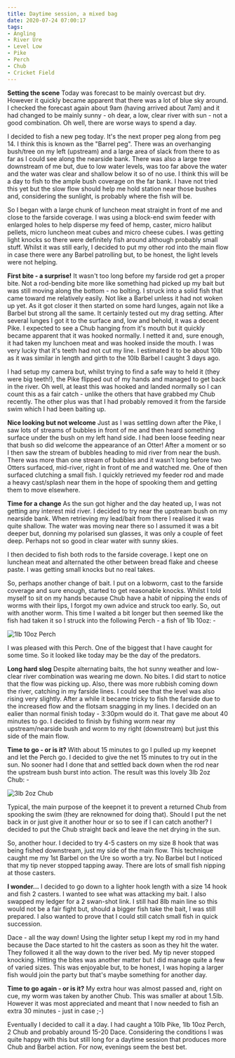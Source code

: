 ```yaml
---
title: Daytime session, a mixed bag
date: 2020-07-24 07:00:17
tags:
- Angling
- River Ure
- Level Low
- Pike
- Perch
- Chub
- Cricket Field
---
```

**Setting the scene**
Today was forecast to be mainly overcast but dry. However it quickly became apparent that there was a lot of blue sky around. I checked the forecast again about 9am (having arrived about 7am) and it had changed to be mainly sunny - oh dear, a low, clear river with sun - not a good combination. Oh well, there are worse ways to spend a day.

I decided to fish a new peg today. It's the next proper peg along from peg 14. I think this is known as the "Barrel peg". There was an overhanging bush/tree on my left (upstream) and a large area of slack from there to as far as I could see along the nearside bank. There was also a large tree downstream of me but, due to low water levels, was too far above the water and the water was clear and shallow below it so of no use. I think this will be a day to fish to the ample bush coverage on the far bank. I have not tried this yet but the slow flow should help me hold station near those bushes and, considering the sunlight, is probably where the fish will be.

So I began with a large chunk of luncheon meat straight in front of me and close to the farside coverage. I was using a block-end swim feeder with enlarged holes to help disperse my feed of hemp, caster, micro halibut pellets, micro luncheon meat cubes and micro cheese cubes. I was getting light knocks so there were definitely fish around although probably small stuff. Whilst it was still early, I decided to put my other rod into the main flow in case there were any Barbel patrolling but, to be honest, the light levels were not helping.

**First bite - a surprise!**
It wasn't too long before my farside rod get a proper bite. Not a rod-bending bite more like something had picked up my bait but was still moving along the bottom - no bolting. I struck into a solid fish that came toward me relatively easily. Not like a Barbel unless it had not woken up yet. As it got closer it then started on some hard lunges, again not like a Barbel but strong all the same. It certainly tested out my drag setting. After several lunges I got it to the surface and, low and behold, it was a decent Pike. I expected to see a Chub hanging from it's mouth but it quickly became apparent that it was hooked normally. I netted it and, sure enough, it had taken my lunchoen meat and was hooked inside the mouth. I was very lucky that it's teeth had not cut my line. I estimated it to be about 10lb as it was similar in length and girth to the 10lb Barbel I caught 3 days ago. 

I had setup my camera but, whilst trying to find a safe way to held it (they were big teeth!), the Pike flipped out of my hands and managed to get back in the river. Oh well, at least this was hooked and landed normally so I can count this as a fair catch - unlike the others that have grabbed my Chub recently. The other plus was that I had probably removed it from the farside swim which I had been baiting up. 

**Nice looking but not welcome**
Just as I was settling down after the Pike, I saw lots of streams of bubbles in front of me and then heard something surface under the bush on my left hand side. I had been loose feeding near that bush so did welcome the appearance of an Otter! After a moment or so I then saw the stream of bubbles heading to mid river from near the bush. There was more than one stream of bubbles and it wasn't long before two Otters surfaced, mid-river, right in front of me and watched me. One of then surfaced clutching a small fish. I quickly retrieved my feeder rod and made a heavy cast/splash near them in the hope of spooking them and getting them to move elsewhere.

**Time for a change**
As the sun got higher and the day heated up, I was not getting any interest mid river. I decided to try near the upstream bush on my nearside bank. When retrieving my lead/bait from there I realised it was quite shallow. The water was moving near there so I assumed it was a bit deeper but, donning my polarised sun glasses, it was only a couple of feet deep. Perhaps not so good in clear water with sunny skies.

I then decided to fish both rods to the farside coverage. I kept one on lunchean meat and alternated the other between bread flake and cheese paste. I was getting small knocks but no real takes.

So, perhaps another change of bait. I put on a lobworm, cast to the farside coverage and sure enough, started to get reasonable knocks. Whilst I told myself to sit on my hands because Chub have a habit of nipping the ends of worms with their lips, I forgot my own advice and struck too early. So, out with another worm. This time I waited a bit longer but then seemed like the fish had taken it so I struck into the following Perch - a fish of 1lb 10oz: -

![1lb 10oz Perch](/images/2020-07-24/Perch.jpg)

I was pleased with this Perch. One of the biggest that I have caught for some time. So it looked like today may be the day of the predators.

**Long hard slog**
Despite alternating baits, the hot sunny weather and low-clear river combination was wearing me down. No bites. I did start to notice that the flow was picking up. Also, there was more rubbish coming down the river, catching in my farside lines. I could see that the level was also rising very slightly. After a while it became tricky to fish the farside due to the increased flow and the flotsam snagging in my lines. I decided on an ealier than normal finish today - 3:30pm would do it. That gave me about 40 minutes to go. I decided to finish by fishing worm near my upstream/nearside bush and worm to my right (downstream) but just this side of the main flow.

**Time to go - or is it?**
With about 15 minutes to go I pulled up my keepnet and let the Perch go. I decided to give the net 15 minutes to try out in the sun. No sooner had I done that and settled back down when the rod near the upstream bush burst into action. The result was this lovely 3lb 2oz Chub: -

![3lb 2oz Chub](/images/2020-07-24/Chub.jpg)

Typical, the main purpose of the keepnet it to prevent a returned Chub from spooking the swim (they are reknowned for doing that). Should I put the net back in or just give it another hour or so to see if I can catch another? I decided to put the Chub straight back and leave the net drying in the sun.

So, another hour. I decided to try 4-5 casters on my size 8 hook that was being fished downstream, just my side of the main flow. This technique caught me my 1st Barbel on the Ure so worth a try. No Barbel but I noticed that my tip never stopped tapping away. There are lots of small fish nipping at those casters.

**I wonder...**
I decided to go down to a lighter hook length with a size 14 hook and fish 2 casters. I wanted to see what was attacking my bait. I also swapped my ledger for a 2 swan-shot link. I still had 8lb main line so this would not be a fair fight but, should a bigger fish take the bait, I was still prepared. I also wanted to prove that I could still catch small fish in quick succession.

Dace - all the way down! Using the lighter setup I kept my rod in my hand because the Dace started to hit the casters as soon as they hit the water. They followed it all the way down to the river bed. My tip never stopped knocking. Hitting the bites was another matter but I did manage quite a few of varied sizes. This was enjoyable but, to be honest, I was hoping a larger fish would join the party but that's maybe something for another day.

**Time to go again - or is it?**
My extra hour was almost passed and, right on cue, my worm was taken by another Chub. This was smaller at about 1.5lb. However it was most appreciated and meant that I now needed to fish an extra 30 minutes - just in case ;-)

Eventually I decided to call it a day. I had caught a 10lb Pike, 1lb 10oz Perch, 2 Chub and probably around 15-20 Dace. Considering the conditions I was quite happy with this but still long for a daytime session that produces more Chub and Barbel action. For now, evenings seem the best bet.


